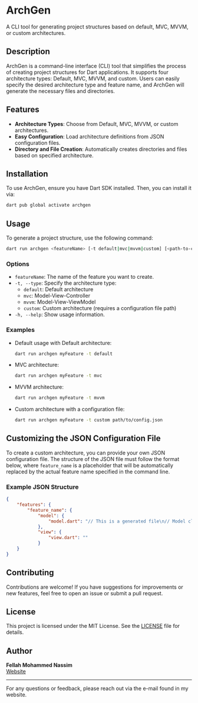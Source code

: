 # ArchGen

A CLI tool for generating project structures based on default, MVC, MVVM, or custom architectures.

## Description

ArchGen is a command-line interface (CLI) tool that simplifies the process of creating project structures for Dart applications. It supports four architecture types: Default, MVC, MVVM, and custom. Users can easily specify the desired architecture type and feature name, and ArchGen will generate the necessary files and directories.

## Features

- **Architecture Types**: Choose from Default, MVC, MVVM, or custom architectures.
- **Easy Configuration**: Load architecture definitions from JSON configuration files.
- **Directory and File Creation**: Automatically creates directories and files based on specified architecture.

## Installation

To use ArchGen, ensure you have Dart SDK installed. Then, you can install it via:

```bash
dart pub global activate archgen
```

## Usage

To generate a project structure, use the following command:

```bash
dart run archgen <featureName> [-t default|mvc|mvvm|custom] [<path-to-custom-config>]
```

### Options

- `featureName`: The name of the feature you want to create.
- `-t, --type`: Specify the architecture type:
  - `default`: Default architecture
  - `mvc`: Model-View-Controller
  - `mvvm`: Model-View-ViewModel
  - `custom`: Custom architecture (requires a configuration file path)
- `-h, --help`: Show usage information.

### Examples

- Default usage with Default architecture:
  ```bash
  dart run archgen myFeature -t default
  ```

- MVC architecture:
  ```bash
  dart run archgen myFeature -t mvc
  ```

- MVVM architecture:
  ```bash
  dart run archgen myFeature -t mvvm
  ```

- Custom architecture with a configuration file:
  ```bash
  dart run archgen myFeature -t custom path/to/config.json
  ```
## Customizing the JSON Configuration File

To create a custom architecture, you can provide your own JSON configuration file. The structure of the JSON file must follow the format below, where `feature_name` is a placeholder that will be automatically replaced by the actual feature name specified in the command line.

### Example JSON Structure

```json
{
    "features": {
        "feature_name": {
            "model": {
                "model.dart": "// This is a generated file\n// Model class for feature_name\nclass feature_nameModel {\n  // Add properties here\n}"
            },
            "view": {
                "view.dart": ""
            }
    }
}
```

## Contributing

Contributions are welcome! If you have suggestions for improvements or new features, feel free to open an issue or submit a pull request.

## License

This project is licensed under the MIT License. See the [LICENSE](LICENSE) file for details.

## Author

**Fellah Mohammed Nassim**  
[Website](https://nassim-fellah.vercel.app/)

---

For any questions or feedback, please reach out via the e-mail found in my website.
